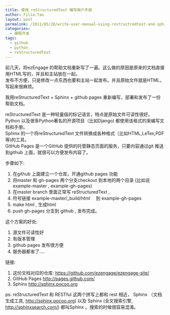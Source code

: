 ```yaml
---
title: 使用 reStructuredText 编写用户手册
author: Filia.Tao
layout: post
permalink: /2011/05/28/write-user-manual-using-restructredtest-and-sphinx/
categories:
  - 编程开发
tags:
  - github
  - python
  - reStructuredText
---
```

前几天，将ezEngage 的帮助文档重新写了一遍。这么做的原因是原来的文档直接用HTML写的，并且和主站放在一起。  
发布不方便，只是修改一点东西也要和主站一起发布。并且原始文件就是HTML，写起来很麻烦。

我用reStructuredText + Sphinx + github pages 重新编写，部署和发布了一份帮助文档。

reStructuredText 是一种轻量级的标记语言，特点是原始文件可读性很好。  
Python 以及很多Python著名的开源项目（比如Django) 都使用该格式的来编写文档和手册。　  
Sphinx 的一个将reStructuredText 文件转换成各种格式（比如HTML,LeTex,PDF 等)的工具。　  
GitHub Pages 是一个GitHub 提供的托管静态页面的服务，只要内容通过git 推送到github 上面，就很可以方便发布内容了。　

步骤如下:  
1. 在github 上面建立一个仓库，开通github pages 功能  
2. 将master 和 gh-pages 两个分支checkout 到本地的两个目录 (比如说 example-master , example-gh-pages)  
3. 在master branch 里面正常写 reStructuredText ,  
4. 符号链接 example-master/_build/html 　到 example-gh-pages  
5. make html , 生成html  
6. push gh-pages 分支到 github , 发布完成。

这个方案的好处:  
1. 源文件可读性好  
2. 有版本管理  
3. github pages 发布很方便  
4. 服务器都省了&#8230;. 

链接:  
1. 这份文档对应的仓库: <https://github.com/ezengage/ezengage-site/>  
2. GitHub Pages <http://pages.github.com/>  
3. Sphinx <http://sphinx.pocoo.org>

ps: reStructuredText 和 RESTful 这两个拼写上都和 rest 相近， Sphinx （文档生成工具, http://sphinx.pocoo.org) 以及 Sphinx (全文搜索引擎, http://sphinxsearch.com/) 都叫Sphinx 。搜索的时候很容易混淆。　

